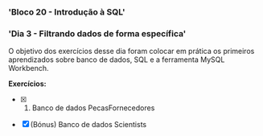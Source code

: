 ### 'Bloco 20 - Introdução à SQL'
### 'Dia 3 - Filtrando dados de forma específica'

O objetivo dos exercícios desse dia foram colocar em prática os primeiros aprendizados sobre banco de dados, SQL e a ferramenta MySQL Workbench.

**Exercícios:**
- [x] 1. Banco de dados PecasFornecedores
- [x] (Bónus) Banco de dados Scientists
  